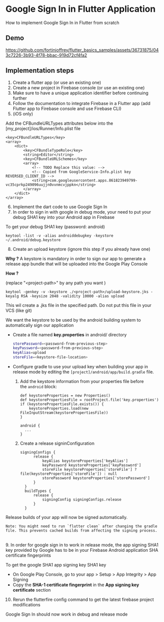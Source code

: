 # Google Sign In in Flutter Application

How to implement Google Sign In in Flutter from scratch

## Demo

https://github.com/fortinjoffrey/flutter_basics_samples/assets/36731875/043c7226-3b93-4f78-bbac-919d72cf4fa2

## Implementation steps

1. Create a flutter app (or use an existing one)
2. Create a new project in Firebase console (or use an existing one)
3. Make sure to have a unique application identifier before continuing further
4. Follow the documentation to integrate Firebase in a Flutter app (add Flutter app to Firebase console and use Firebase CLI)
5. (iOS only) 

Add the CFBundleURLTypes attributes below into the [my_project]/ios/Runner/Info.plist file
```
<key>CFBundleURLTypes</key>
<array>
	<dict>
		<key>CFBundleTypeRole</key>
		<string>Editor</string>
		<key>CFBundleURLSchemes</key>
		<array>
			<!-- TODO Replace this value: -->
			<!-- Copied from GoogleService-Info.plist key REVERSED_CLIENT_ID -->
			<string>com.googleusercontent.apps.861823949799-vc35cprkp249096uujjn0vvnmcvjppkn</string>
		</array>
	</dict>
</array>
```

6. Implement the dart code to use Google Sign In
7. In order to sign in with google in debug mode, your need to put your debug SHA1 key into your Android app in Firebase

To get your debug SHA1 key (password: android)

```
keytool -list -v -alias androiddebugkey -keystore ~/.android/debug.keystore
```

8. Create an upload keystore (ignore this step if you already have one)

**Why ?**
A keystore is mandatory in order to sign our app to generate a release app bundle that will be uploaded into the Google Play Console

**How ?**

(replace "\<project-path\>" by any path you want )

```
keytool -genkey -v -keystore ./<project-path>/upload-keystore.jks -keyalg RSA -keysize 2048 -validity 10000 -alias upload
```

This wil create a .jks file in the specified path. Do not put this file in your VCS (like git)

We want the keystore to be used by the android building system to automatically sign our application

- Create a file named **key.properties** in android/ directory

  ```bash
  storePassword=<password-from-previous-step>
  keyPassword=<password-from-previous-step>
  keyAlias=upload
  storeFile=<keystore-file-location>
  ```

- Configure gradle to use your upload key when building your app in release mode by editing the `[project]/android/app/build.gradle` file.

  1. Add the keystore information from your properties file before the `android` block:

     ```
     def keystoreProperties = new Properties()
     def keystorePropertiesFile = rootProject.file('key.properties')
     if (keystorePropertiesFile.exists()) {
         keystoreProperties.load(new FileInputStream(keystorePropertiesFile))
     }

     android {
       ...
     }
     ```

  2. Create a release signinConfiguration

     ```
     signingConfigs {
           release {
               keyAlias keystoreProperties['keyAlias']
               keyPassword keystoreProperties['keyPassword']
               storeFile keystoreProperties['storeFile'] ? file(keystoreProperties['storeFile']) : null
               storePassword keystoreProperties['storePassword']
           }
       }
       buildTypes {
           release {
               signingConfig signingConfigs.release
           }
       }

     ```

Release builds of your app will now be signed automatically.

    Note: You might need to run `flutter clean` after changing the gradle file. This prevents cached builds from affecting the signing process.

<br>
9. In order for google sign in to work in release mode, the app signing SHA1 key provided by Google has to be in your Firebase Android application SHA certificate fingerprints

To get the google SHA1 app signing key SHA1 key

- On Google Play Console, go to your app > Setup > App Integrity > App Signing
- Copy the **SHA-1 certificate fingerprint** in the **App signing key certificate** section

10. Rerun the flutterfire config command to get the latest firebase project modifications

Google Sign In should now work in debug and release mode
